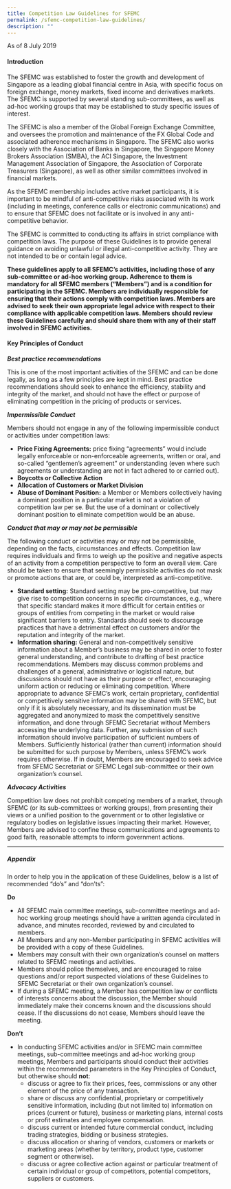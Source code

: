 ```yaml
---
title: Competition Law Guidelines for SFEMC
permalink: /sfemc-competition-law-guidelines/
description: ""
---
```

As of 8 July 2019

#### Introduction ####

The SFEMC was established to foster the growth and development of Singapore as a leading global financial centre in Asia, with specific focus on foreign exchange, money markets, fixed income and derivatives markets. The SFEMC is supported by several standing sub-committees, as well as ad-hoc working groups that may be established to study specific issues of interest.

The SFEMC is also a member of the Global Foreign Exchange Committee, and oversees the promotion and maintenance of the FX Global Code and associated adherence mechanisms in Singapore. The SFEMC also works closely with the Association of Banks in Singapore, the Singapore Money Brokers Association (SMBA), the ACI Singapore, the Investment Management Association of Singapore, the Association of Corporate Treasurers (Singapore), as well as other similar committees involved in financial markets.

As the SFEMC membership includes active market participants, it is important to be mindful of anti-competitive risks associated with its work (including in meetings, conference calls or electronic communications) and to ensure that SFEMC does not facilitate or is involved in any anti-competitive behavior.

The SFEMC is committed to conducting its affairs in strict compliance with competition laws. The purpose of these Guidelines is to provide general guidance on avoiding unlawful or illegal anti-competitive activity. They are not intended to be or contain legal advice.

**These guidelines apply to all SFEMC’s activities, including those of any sub-committee or ad-hoc working group. Adherence to them is mandatory for all SFEMC members (“Members”) and is a condition for participating in the SFEMC. Members are individually responsible for ensuring that their actions comply with competition laws. Members are advised to seek their own appropriate legal advice with respect to their compliance with applicable competition laws. Members should review these Guidelines carefully and should share them with any of their staff involved in SFEMC activities.**

#### Key Principles of Conduct ####

**_Best practice recommendations_**

This is one of the most important activities of the SFEMC and can be done legally, as long as a few principles are kept in mind. Best practice recommendations should seek to enhance the efficiency, stability and integrity of the market, and should not have the effect or purpose of eliminating competition in the pricing of products or services.

**_Impermissible Conduct_**

Members should not engage in any of the following impermissible conduct or activities under competition laws:

*   **Price Fixing Agreements:** price fixing “agreements” would include legally enforceable or non-enforceable agreements, written or oral, and so-called “gentlemen’s agreement” or understanding (even where such agreements or understanding are not in fact adhered to or carried out).
*   **Boycotts or Collective Action**
*   **Allocation of Customers or Market Division**
*   **Abuse of Dominant Position:** a Member or Members collectively having a dominant position in a particular market is not a violation of competition law per se. But the use of a dominant or collectively dominant position to eliminate competition would be an abuse.

**_Conduct that may or may not be permissible_**

The following conduct or activities may or may not be permissible, depending on the facts, circumstances and effects. Competition law requires individuals and firms to weigh up the positive and negative aspects of an activity from a competition perspective to form an overall view. Care should be taken to ensure that seemingly permissible activities do not mask or promote actions that are, or could be, interpreted as anti-competitive.

*   **Standard setting:** Standard setting may be pro-competitive, but may give rise to competition concerns in specific circumstances, e.g., where that specific standard makes it more difficult for certain entities or groups of entities from competing in the market or would raise significant barriers to entry. Standards should seek to discourage practices that have a detrimental effect on customers and/or the reputation and integrity of the market.
*   **Information sharing:** General and non-competitively sensitive information about a Member’s business may be shared in order to foster general understanding, and contribute to drafting of best practice recommendations. Members may discuss common problems and challenges of a general, administrative or logistical nature, but discussions should not have as their purpose or effect, encouraging uniform action or reducing or eliminating competition. Where appropriate to advance SFEMC’s work, certain proprietary, confidential or competitively sensitive information may be shared with SFEMC, but only if it is absolutely necessary, and its dissemination must be aggregated and anonymized to mask the competitively sensitive information, and done through SFEMC Secretariat without Members accessing the underlying data. Further, any submission of such information should involve participation of sufficient numbers of Members. Sufficiently historical (rather than current) information should be submitted for such purpose by Members, unless SFEMC’s work requires otherwise. If in doubt, Members are encouraged to seek advice from SFEMC Secretariat or SFEMC Legal sub-committee or their own organization’s counsel.

**_Advocacy Activities_**

Competition law does not prohibit competing members of a market, through SFEMC (or its sub-committees or working groups), from presenting their views or a unified position to the government or to other legislative or regulatory bodies on legislative issues impacting their market. However, Members are advised to confine these communications and agreements to good faith, reasonable attempts to inform government actions.

* * *
##### Appendix #####

In order to help you in the application of these Guidelines, below is a list of recommended “do’s” and “don’ts”:

**Do**

*   All SFEMC main committee meetings, sub-committee meetings and ad-hoc working group meetings should have a written agenda circulated in advance, and minutes recorded, reviewed by and circulated to members.
*   All Members and any non-Member participating in SFEMC activities will be provided with a copy of these Guidelines.
*   Members may consult with their own organization’s counsel on matters related to SFEMC meetings and activities.
*   Members should police themselves, and are encouraged to raise questions and/or report suspected violations of these Guidelines to SFEMC Secretariat or their own organization’s counsel.
*   If during a SFEMC meeting, a Member has competition law or conflicts of interests concerns about the discussion, the Member should immediately make their concerns known and the discussions should cease. If the discussions do not cease, Members should leave the meeting.

**Don’t**

*   In conducting SFEMC activities and/or in SFEMC main committee meetings, sub-committee meetings and ad-hoc working group meetings, Members and participants should conduct their activities within the recommended parameters in the Key Principles of Conduct, but otherwise should **not**:
    *   discuss or agree to fix their prices, fees, commissions or any other element of the price of any transaction.
    *   share or discuss any confidential, proprietary or competitively sensitive information, including (but not limited to) information on prices (current or future), business or marketing plans, internal costs or profit estimates and employee compensation.
    *   discuss current or intended future commercial conduct, including trading strategies, bidding or business strategies.
    *   discuss allocation or sharing of vendors, customers or markets or marketing areas (whether by territory, product type, customer segment or otherwise).
    *   discuss or agree collective action against or particular treatment of certain individual or group of competitors, potential competitors, suppliers or customers.
